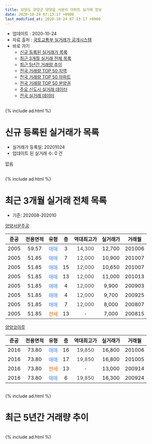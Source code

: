 ```yaml
---
title: 강원도 양양군 양양읍 서문리 아파트 실거래 정보
date: 2020-10-24 07:13:17 +0900
last_modified_at: 2020-10-24 07:13:17 +0900
---
```


* 업데이트 : 2020-10-24
* 자료 출처 : [국토교통부 실거래가 공개시스템](http://rt.molit.go.kr)
* 바로 가기
    * [신규 등록된 실거래가 목록](#신규-등록된-실거래가-목록)
    * [최근 3개월 실거래 전체 목록](#최근-3개월-실거래-전체-목록)
    * [최근 5년간 거래량 추이](#최근-5년간-거래량-추이)
    * [전국 거래량 TOP 50 지역](https://inasie.github.io/apt-trade-info/최근-3개월-전국에서-가장-거래가-많이-발생한-지역)
    * [전국 거래량 TOP 50 아파트](https://inasie.github.io/apt-trade-info/최근-3개월-전국에서-가장-거래가-많이-발생한-아파트)
    * [전국 거래량 TOP 50 분양권](https://inasie.github.io/apt-trade-info/최근-3개월-전국에서-가장-거래가-많이-발생한-분양권)
    * [주요 신도시 실거래 데이터](https://inasie.github.io/apt-trade-info/주요-신도시)
    * [전국 실거래 데이터](https://inasie.github.io/apt-trade-info/전국)
<br>
{% include ad.html %}
<br>

# 신규 등록된 실거래가 목록
* 실거래가 등록일: 20201024
* 업데이트 된 실거래 수: 0 건

없음

<br>
{% include ad.html %}
<br>

# 최근 3개월 실거래 전체 목록
* 기준: 202008-202010


[양양서문주공](https://search.naver.com/search.naver?query=%EA%B0%95%EC%9B%90%EB%8F%84+%EC%96%91%EC%96%91%EA%B5%B0+%EC%96%91%EC%96%91%EC%9D%8D+%EC%84%9C%EB%AC%B8%EB%A6%AC+%EC%96%91%EC%96%91%EC%84%9C%EB%AC%B8%EC%A3%BC%EA%B3%B5)

|준공|전용면적|유형|층|역대최고가|실거래가|거래월|
|:---:|:---:|:---:|:---:|:---:|:---:|:---:|
|2005|59.57|<span style="color:#4285f3">매매</span>|3|<span style="color:#444444">14,300</span>|12,700|201006|
|2005|51.85|<span style="color:#4285f3">매매</span>|7|<span style="color:#444444">12,000</span>|10,900|201007|
|2005|51.85|<span style="color:#4285f3">매매</span>|15|<span style="color:#444444">12,000</span>|10,650|201007|
|2005|51.85|<span style="color:#4285f3">매매</span>|13|<span style="color:#444444">12,000</span>|11,000|201013|
|2005|51.85|<span style="color:#4285f3">매매</span>|4|<span style="color:#444444">12,000</span>|9,900|200903|
|2005|51.85|<span style="color:#4285f3">매매</span>|4|<span style="color:#444444">12,000</span>|9,700|200925|
|2005|51.85|<span style="color:#4285f3">매매</span>|7|<span style="color:#444444">12,000</span>|8,000|200807|
|2005|51.85|<span style="color:#ff5a00">전세</span>|13|<span style="color:#444444">-</span>|7,000|200815|

[양양코아루](https://search.naver.com/search.naver?query=%EA%B0%95%EC%9B%90%EB%8F%84+%EC%96%91%EC%96%91%EA%B5%B0+%EC%96%91%EC%96%91%EC%9D%8D+%EC%84%9C%EB%AC%B8%EB%A6%AC+%EC%96%91%EC%96%91%EC%BD%94%EC%95%84%EB%A3%A8)

|준공|전용면적|유형|층|역대최고가|실거래가|거래월|
|:---:|:---:|:---:|:---:|:---:|:---:|:---:|
|2016|73.80|<span style="color:#4285f3">매매</span>|16|<span style="color:#444444">19,850</span>|16,800|201006|
|2016|73.80|<span style="color:#4285f3">매매</span>|17|<span style="color:#444444">19,850</span>|16,800|201005|
|2016|73.80|<span style="color:#ff5a00">전세</span>|13|<span style="color:#444444">-</span>|13,000|200914|
|2016|73.80|<span style="color:#4285f3">매매</span>|6|<span style="color:#444444">19,850</span>|16,300|200924|


<br>
{% include ad.html %}
<br>

# 최근 5년간 거래량 추이


<div style="width:100%;">
    <canvas id="deal_progress" height="200"></canvas>
</div>

<script>
new Chart(document.getElementById("deal_progress"), {
    type: 'line',
    data: {
        labels: ['201510','201511','201512','201601','201602','201603','201604','201605','201606','201607','201608','201609','201610','201611','201612','201701','201702','201703','201704','201705','201706','201707','201708','201709','201710','201711','201712','201801','201802','201803','201804','201805','201806','201807','201808','201809','201810','201811','201812','201901','201902','201903','201904','201905','201906','201907','201908','201909','201910','201911','201912','202001','202002','202003','202004','202005','202006','202007','202008','202009','202010'],
        datasets: [{
            label: '매매',
            pointRadius: 1,
            data: [5, 0, 4, 3, 1, 1, 1, 0, 1, 1, 1, 3, 1, 4, 2, 2, 3, 6, 3, 6, 1, 5, 1, 1, 4, 5, 0, 2, 1, 3, 0, 6, 1, 1, 5, 3, 8, 3, 4, 1, 1, 2, 3, 2, 1, 2, 3, 1, 4, 2, 0, 1, 1, 7, 1, 5, 6, 8, 1, 3, 6],
            borderColor: "rgba(255, 201, 14, 1)",
            backgroundColor: "rgba(255, 201, 14, 0.5)",
            fill: false,
            lineTension: 0
        },{
            label: '전월세',
            pointRadius: 1,
            data: [1, 0, 0, 0, 0, 0, 0, 0, 0, 0, 0, 0, 0, 0, 3, 1, 4, 8, 4, 5, 3, 2, 0, 3, 1, 1, 1, 1, 1, 2, 0, 0, 1, 2, 4, 0, 2, 1, 4, 7, 6, 1, 0, 2, 0, 0, 2, 1, 1, 1, 1, 1, 1, 3, 1, 4, 2, 1, 1, 1, 0],
            borderColor: "rgba(0, 141, 185, 1)",
            backgroundColor: "rgba(0, 141, 185, 0.5)",
            fill: false,
            lineTension: 0
        }
        ]
    },
    options: {
        responsive: true,
        title: {
            display: false
        },
        tooltips: {
            mode: 'index',
            intersect: false
        },
        hover: {
            mode: 'nearest',
            intersect: true
        },
        scales: {
            xAxes: [{
                display: true,
                scaleLabel: {
                    display: true,
                    labelString: '년/월'
                }
            }],
            yAxes: [{
                display: true,
                ticks: {
                    suggestedMin: 0,
                },
                scaleLabel: {
                    display: true,
                    labelString: '실거래 수'
                }
            }]
        }
    }
});

</script>


<br>
{% include ad.html %}
<br>

